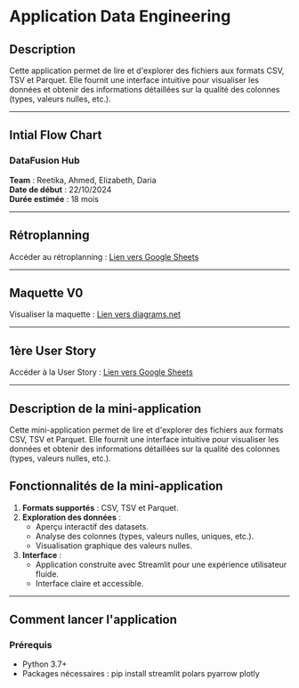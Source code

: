 # Application Data Engineering

## Description
Cette application permet de lire et d'explorer des fichiers aux formats CSV, TSV et Parquet. Elle fournit une interface intuitive pour visualiser les données et obtenir des informations détaillées sur la qualité des colonnes (types, valeurs nulles, etc.).

---

## Intial Flow Chart

### DataFusion Hub

**Team** : Reetika, Ahmed, Elizabeth, Daria  
**Date de début** : 22/10/2024  
**Durée estimée** : 18 mois  

---

## Rétroplanning

Accéder au rétroplanning : [Lien vers Google Sheets](https://docs.google.com/spreadsheets/d/1Qso4PHCkF6IK-M4NxjYorGwiK-msX0rjo_qjLXzQbLk/edit?usp=sharing)

---

## Maquette V0

Visualiser la maquette : [Lien vers diagrams.net](https://app.diagrams.net/#G1qQJ9EB1DL29C-9kGH6J5StmeUFZBsEOW#%7B%22pageId%22%3A%223SZjbmUjb_WdZa0IrS7a%22%7D)

---

## 1ère User Story

Accéder à la User Story : [Lien vers Google Sheets](https://docs.google.com/spreadsheets/d/1UgfhhrRbLcOhaKsAVYGKv_DPYolM3URTRKUDTwrMPSE/edit?usp=sharing)

---

## Description de la mini-application
Cette mini-application permet de lire et d'explorer des fichiers aux formats CSV, TSV et Parquet. Elle fournit une interface intuitive pour visualiser les données et obtenir des informations détaillées sur la qualité des colonnes (types, valeurs nulles, etc.).

## Fonctionnalités de la mini-application

1. **Formats supportés** : CSV, TSV et Parquet.
2. **Exploration des données** :
   - Aperçu interactif des datasets.
   - Analyse des colonnes (types, valeurs nulles, uniques, etc.).
   - Visualisation graphique des valeurs nulles.
3. **Interface** :
   - Application construite avec Streamlit pour une expérience utilisateur fluide.
   - Interface claire et accessible.

---

## Comment lancer l'application

### Prérequis
- Python 3.7+
- Packages nécessaires :
  pip install streamlit polars pyarrow plotly
